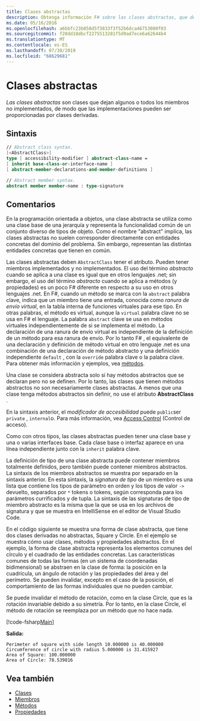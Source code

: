 ```yaml
---
title: Clases abstractas
description: Obtenga información F# sobre las clases abstractas, que dejan algunos o todos los miembros no implementados y representan la funcionalidad común de un conjunto diverso de tipos de objeto.
ms.date: 05/16/2016
ms.openlocfilehash: a6bbfc23b858d5f3833f3f52b6dca46753080f03
ms.sourcegitcommit: f20dd18dbcf2275513281f5d9ad7ece6a62644b4
ms.translationtype: MT
ms.contentlocale: es-ES
ms.lasthandoff: 07/30/2019
ms.locfileid: "68629681"
---
```

# <a name="abstract-classes"></a>Clases abstractas

*Las clases abstractas* son clases que dejan algunos o todos los miembros no implementados, de modo que las implementaciones pueden ser proporcionadas por clases derivadas.

## <a name="syntax"></a>Sintaxis

```fsharp
// Abstract class syntax.
[<AbstractClass>]
type [ accessibility-modifier ] abstract-class-name =
[ inherit base-class-or-interface-name ]
[ abstract-member-declarations-and-member-definitions ]

// Abstract member syntax.
abstract member member-name : type-signature
```

## <a name="remarks"></a>Comentarios

En la programación orientada a objetos, una clase abstracta se utiliza como una clase base de una jerarquía y representa la funcionalidad común de un conjunto diverso de tipos de objeto. Como el nombre "abstract" implica, las clases abstractas no suelen corresponder directamente con entidades concretas del dominio del problema. Sin embargo, representan las distintas entidades concretas que tienen en común.

Las clases abstractas deben `AbstractClass` tener el atributo. Pueden tener miembros implementados y no implementados. El uso del término *abstracto* cuando se aplica a una clase es igual que en otros lenguajes .net; sin embargo, el uso del término *abstracto* cuando se aplica a métodos (y propiedades) es un poco F# diferente en respecto a su uso en otros lenguajes .net. En F#, cuando un método se marca con la `abstract` palabra clave, indica que un miembro tiene una entrada, conocida como *ranura de envío virtual*, en la tabla interna de funciones virtuales para ese tipo. En otras palabras, el método es virtual, aunque la `virtual` palabra clave no se usa en F# el lenguaje. La palabra `abstract` clave se usa en métodos virtuales independientemente de si se implementa el método. La declaración de una ranura de envío virtual es independiente de la definición de un método para esa ranura de envío. Por lo tanto F# , el equivalente de una declaración y definición de método virtual en otro lenguaje .net es una combinación de una declaración de método abstracto y una definición independiente `default` , con la `override` palabra clave o la palabra clave. Para obtener más información y ejemplos, vea [métodos](./members/methods.md).

Una clase se considera abstracta solo si hay métodos abstractos que se declaran pero no se definen. Por lo tanto, las clases que tienen métodos abstractos no son necesariamente clases abstractas. A menos que una clase tenga métodos abstractos sin definir, no use el atributo **AbstractClass** .

En la sintaxis anterior, el *modificador de accesibilidad* puede `public`ser `private` , `internal`o. Para más información, vea [Access Control](access-control.md) (Control de acceso).

Como con otros tipos, las clases abstractas pueden tener una clase base y una o varias interfaces base. Cada clase base o interfaz aparece en una línea independiente junto con la `inherit` palabra clave.

La definición de tipo de una clase abstracta puede contener miembros totalmente definidos, pero también puede contener miembros abstractos. La sintaxis de los miembros abstractos se muestra por separado en la sintaxis anterior. En esta sintaxis, la *signatura de tipo* de un miembro es una lista que contiene los tipos de parámetro en orden y los tipos de valor `->` devuelto, separados por `*` tokens o tokens, según corresponda para los parámetros currificados y de tupla. La sintaxis de las signaturas de tipo de miembro abstracto es la misma que la que se usa en los archivos de signatura y que se muestra en IntelliSense en el editor de Visual Studio Code.

En el código siguiente se muestra una forma de clase abstracta, que tiene dos clases derivadas no abstractas, Square y Circle. En el ejemplo se muestra cómo usar clases, métodos y propiedades abstractos. En el ejemplo, la forma de clase abstracta representa los elementos comunes del círculo y el cuadrado de las entidades concretas. Las características comunes de todas las formas (en un sistema de coordenadas bidimensional) se abstraen en la clase de forma: la posición en la cuadrícula, un ángulo de rotación y las propiedades del área y del perímetro. Se pueden invalidar, excepto en el caso de la posición, el comportamiento de las formas individuales que no pueden cambiar.

Se puede invalidar el método de rotación, como en la clase Circle, que es la rotación invariable debido a su simetría. Por lo tanto, en la clase Circle, el método de rotación se reemplaza por un método que no hace nada.

[!code-fsharp[Main](~/samples/snippets/fsharp/lang-ref-1/snippet2901.fs)]

**Salida:**

```
Perimeter of square with side length 10.000000 is 40.000000
Circumference of circle with radius 5.000000 is 31.415927
Area of Square: 100.000000
Area of Circle: 78.539816
```

## <a name="see-also"></a>Vea también

- [Clases](classes.md)
- [Miembros](./members/index.md)
- [Métodos](./members/methods.md)
- [Propiedades](./members/Properties.md)
